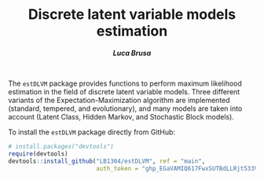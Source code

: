 <h1 align="center">Discrete latent variable models estimation</h1>
<p align="center"> <span style="font-size: 14px;"><em><strong>Luca Brusa</strong></em></span> </p>
<br>

The `estDLVM` package provides functions to perform maximum likelihood estimation in the field of discrete latent variable models. Three different variants of the Expectation-Maximization algorithm are implemented (standard, tempered, and evolutionary), and many models are taken into account (Latent Class, Hidden Markov, and Stochastic Block models).

To install the `estDLVM` package directly from GitHub:
```r
# install.packages("devtools")
require(devtools)
devtools::install_github("LB1304/estDLVM", ref = "main", 
                         auth_token = "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")
```
